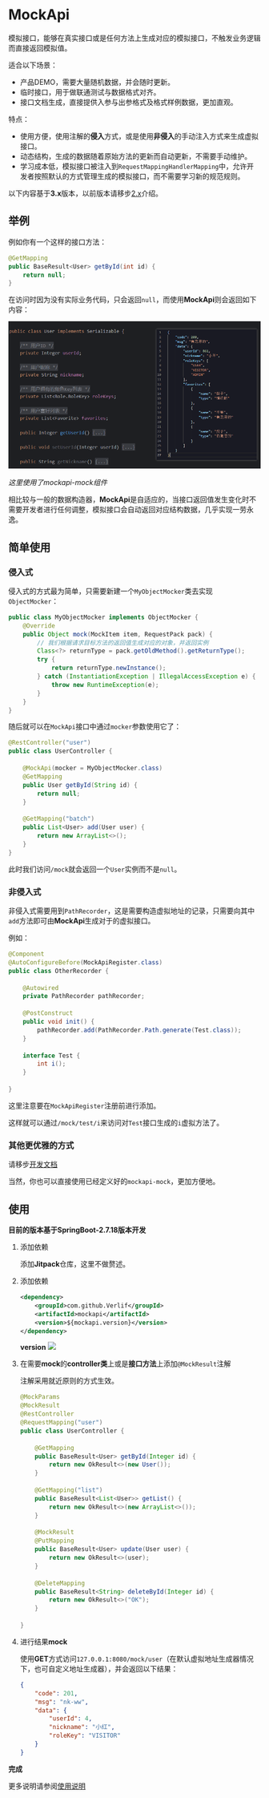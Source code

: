 # MockApi

模拟接口，能够在真实接口或是任何方法上生成对应的模拟接口，不触发业务逻辑而直接返回模拟值。

适合以下场景：

- 产品DEMO，需要大量随机数据，并会随时更新。
- 临时接口，用于做联通测试与数据格式对齐。
- 接口文档生成，直接提供入参与出参格式及格式样例数据，更加直观。

特点：

- 使用方便，使用注解的**侵入**方式，或是使用**非侵入**的手动注入方式来生成虚拟接口。
- 动态结构，生成的数据随着原始方法的更新而自动更新，不需要手动维护。
- 学习成本低，模拟接口被注入到`RequestMappingHandlerMapping`中，允许开发者按照默认的方式管理生成的模拟接口，而不需要学习新的规范规则。

以下内容基于**3.x**版本，以前版本请移步[2.x](/README_2.x.md)介绍。

## 举例

例如你有一个这样的接口方法：

```java
@GetMapping
public BaseResult<User> getById(int id) {
    return null;
}
```

在访问时因为没有实际业务代码，只会返回`null`，而使用**MockApi**则会返回如下内容：

![生成数据](/docs/3.x/imgs/数据对比.png)

*这里使用了mockapi-mock组件*

相比较与一般的数据构造器，**MockApi**是自适应的，当接口返回值发生变化时不需要开发者进行任何调整，模拟接口会自动返回对应结构数据，几乎实现一劳永逸。

## 简单使用

### 侵入式

侵入式的方式最为简单，只需要新建一个`MyObjectMocker`类去实现`ObjectMocker`：

```java
public class MyObjectMocker implements ObjectMocker {
    @Override
    public Object mock(MockItem item, RequestPack pack) {
        // 我们根据请求目标方法的返回值生成对应的对象，并返回实例
        Class<?> returnType = pack.getOldMethod().getReturnType();
        try {
            return returnType.newInstance();
        } catch (InstantiationException | IllegalAccessException e) {
            throw new RuntimeException(e);
        }
    }
}
```

随后就可以在`MockApi`接口中通过`mocker`参数使用它了：

```java
@RestController("user")
public class UserController {

    @MockApi(mocker = MyObjectMocker.class)
    @GetMapping
    public User getById(String id) {
        return null;
    }

    @GetMapping("batch")
    public List<User> add(User user) {
        return new ArrayList<>();
    }
}
```

此时我们访问`/mock`就会返回一个`User`实例而不是`null`。

### 非侵入式

非侵入式需要用到`PathRecorder`，这是需要构造虚拟地址的记录，只需要向其中`add`方法即可由**MockApi**生成对于的虚拟接口。

例如：

```java
@Component
@AutoConfigureBefore(MockApiRegister.class)
public class OtherRecorder {

    @Autowired
    private PathRecorder pathRecorder;

    @PostConstruct
    public void init() {
        pathRecorder.add(PathRecorder.Path.generate(Test.class));
    }

    interface Test {
        int i();
    }

}
```

这里注意要在`MockApiRegister`注册前进行添加。

这样就可以通过`/mock/test/i`来访问对`Test`接口生成的`i`虚拟方法了。

### 其他更优雅的方式

请移步[开发文档](/docs/3.x/开发文档.md)

当然，你也可以直接使用已经定义好的`mockapi-mock`，更加方便地。

## 使用

**目前的版本基于SpringBoot-2.7.18版本开发**

1. 添加依赖

   添加**Jitpack**仓库，这里不做赘述。

2. 添加依赖

   ```xml
   <dependency>
       <groupId>com.github.Verlif</groupId>
       <artifactId>mockapi</artifactId>
       <version>${mockapi.version}</version>
   </dependency>
   ```

   **version**  [![](https://jitpack.io/v/Verlif/mock-api.svg)](https://jitpack.io/#Verlif/mock-api)

3. 在需要**mock**的**controller类**上或是**接口方法**上添加`@MockResult`注解

   注解采用就近原则的方式生效。

   ```java
   @MockParams
   @MockResult
   @RestController
   @RequestMapping("user")
   public class UserController {
   
       @GetMapping
       public BaseResult<User> getById(Integer id) {
           return new OkResult<>(new User());
       }
   
       @GetMapping("list")
       public BaseResult<List<User>> getList() {
           return new OkResult<>(new ArrayList<>());
       }
   
       @MockResult
       @PutMapping
       public BaseResult<User> update(User user) {
           return new OkResult<>(user);
       }
   
       @DeleteMapping
       public BaseResult<String> deleteById(Integer id) {
           return new OkResult<>("OK");
       }
   
   }
   ```

4. 进行结果**mock**

   使用**GET**方式访问`127.0.0.1:8080/mock/user`（在默认虚拟地址生成器情况下，也可自定义地址生成器），并会返回以下结果：
   
   ```json
   {
       "code": 201,
       "msg": "nk-ww",
       "data": {
           "userId": 4,
           "nickname": "小红",
           "roleKey": "VISITOR"
       }
   }
   ```

**完成**

更多说明请参阅[使用说明](docs/使用说明.md)
